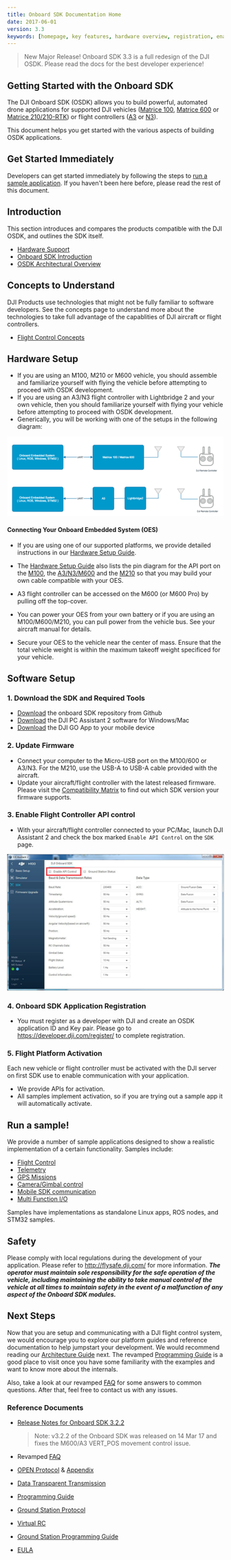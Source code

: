 ```yaml
---
title: Onboard SDK Documentation Home
date: 2017-06-01
version: 3.3
keywords: [homepage, key features, hardware overview, registration, enable flight controller API control, safety]
---
```

> New Major Release! Onboard SDK 3.3 is a full redesign of the DJI OSDK. Please read the docs for the best developer experience!

## Getting Started with the Onboard SDK

The DJI Onboard SDK (OSDK) allows you to build powerful, automated drone applications for supported DJI vehicles (<a href="http://www.dji.com/product/matrice100" target="_blank">Matrice 100</a>, <a href="http://www.dji.com/product/matrice600" target="_blank">Matrice 600</a> or <a href="http://www.dji.com/matrice-200-series" target="_blank">Matrice 210/210-RTK</a>) or flight controllers (<a href="http://www.dji.com/product/a3" target="_blank">A3</a> or <a href="http://www.dji.com/product/n3" target="_blank">N3</a>).

This document helps you get started with the various aspects of building OSDK applications.

## Get Started Immediately

Developers can get started immediately by following the steps to [run a sample application](../quick-start/quick-start.html). If you haven't been here before, please read the rest of this document.

## Introduction

This section introduces and compares the products compatible with the DJI OSDK, and outlines the SDK itself.

- [Hardware Support](../hardware-setup/index.html)
- [Onboard SDK Introduction](onboard-sdk-introduction.html)
- [OSDK Architectural Overview](architecture-guide.html)


## Concepts to Understand

DJI Products use technologies that might not be fully familiar to software developers. See the concepts page to understand more about the technologies to take full advantage of the capablities of DJI aircraft or flight controllers.
- [Flight Control Concepts](things-to-know.html)

## Hardware Setup
- If you are using an M100, M210 or M600 vehicle, you should assemble and familiarize yourself with flying the vehicle before attempting to proceed with OSDK development.
- If you are using an A3/N3 flight controller with Lightbridge 2 and your own vehicle, then you should familiarize yourself with flying your vehicle before attempting to proceed with OSDK development.
- Generically, you will be working with one of the setups in the following diagram:

![Hardware Setup](../images/common/GenericHWSetup.png)


#### Connecting Your Onboard Embedded System (OES)

   - If you are using one of our supported platforms, we provide detailed instructions in our [Hardware Setup Guide](../hardware-setup/index.html).

   - The [Hardware Setup Guide](../hardware-setup/index.html) also lists the pin diagram for the API port on the [M100](../hardware-setup/index.html#M100-UART-Connector), the [A3/N3/M600](../hardware-setup/index.html#A3-UART-Connector) and the [M210](@todo) so that you may build your own cable compatible with your OES.

   - A3 flight controller can be accessed on the M600 (or M600 Pro) by pulling off the top-cover.

   - You can power your OES from your own battery or if you are using an M100/M600/M210, you can pull power from the vehicle bus. See your aircraft manual for details.

   - Secure your OES to the vehicle near the center of mass. Ensure that the total vehicle weight is within the maximum takeoff weight specificed for your vehicle.


## Software Setup

### 1. Download the SDK and Required Tools

- <a href="https://github.com/dji-sdk/Onboard-SDK" target="_blank">Download</a> the onboard SDK repository from Github
- <a href="https://www.dji.com/product/matrice600/info#downloads" target="_blank">Download</a> the DJI PC Assistant 2 software for Windows/Mac
- <a href="http://www.dji.com/product/goapp" target="_blank">Download</a> the DJI GO App to your mobile device

### 2. Update Firmware

- Connect your computer to the Micro-USB port on the M100/600 or A3/N3. For the M210, use the USB-A to USB-A cable provided with the aircraft.
- Update your aircraft/flight controller with the latest released firmware. Please visit the [Compatibility Matrix](../appendix/versioning.html) to find out which SDK version your firmware supports.

### 3. Enable Flight Controller API control

- With your aircraft/flight controller connected to your PC/Mac, launch DJI Assistant 2 and check the box marked `Enable API Control` on the `SDK` page.

![Enable API Control](../images/common/N1UI.png)

### 4. Onboard SDK Application Registration

- You must register as a developer with DJI and create an OSDK application ID and Key pair. Please go to <a href="https://developer.dji.com/register/" target="_blank">https://developer.dji.com/register/</a> to complete registration.

### 5. Flight Platform Activation

Each new vehicle or flight controller must be activated with the DJI server on first SDK use to enable communication with your application.

- We provide APIs for activation.
- All samples implement activation, so if you are trying out a sample app it will automatically activate.


## Run a sample!

We provide a number of sample applications designed to show a realistic implementation of a certain functionality. Samples include:

- [Flight Control](@todo)
- [Telemetry](@todo)
- [GPS Missions](@todo)
- [Camera/Gimbal control](@todo)
- [Mobile SDK communication](@todo)
- [Multi Function I/O](@todo)

Samples have implementations as standalone Linux apps, ROS nodes, and STM32 samples.

## Safety

Please comply with local regulations during the development of your application. Please refer to <a href="http://flysafe.dji.com/" target="_blank">http://flysafe.dji.com/</a> for more information. ***The operator must maintain sole responsibility for the safe operation of the vehicle, including maintaining the ability to take manual control of the vehicle at all times to maintain safety in the event of a malfunction of any aspect of the Onboard SDK modules.***

## Next Steps

Now that you are setup and communicating with a DJI flight control system, we would encourage you to explore our platform guides and reference documentation to help jumpstart your development. We would recommend reading our [Architecture Guide](../introduction/architecture-guide.html) next. The revamped [Programming Guide](../application-development-guides/programming-guide) is a good place to visit once you have some familiarity with the examples and want to know more about the internals.


Also, take a look at our revamped [FAQ](../appendix/FAQ.html) for some answers to common questions. After that, feel free to contact us with any issues.

### Reference Documents

- [Release Notes for Onboard SDK 3.2.2](../appendix/releaseNotes.html)
     >Note: v3.2.2 of the Onboard SDK was released on 14 Mar 17 and fixes the M600/A3 VERT_POS movement control issue.

- Revamped [FAQ](../appendix/FAQ.html)

- [OPEN Protocol](../introduction/index.html) & [Appendix](../appendix/index.html)

- [Data Transparent Transmission](../introduction/data-transparent-transmission.html)

- [Programming Guide](../application-development-guides/programming-guide.html)

- [Ground Station Protocol](../introduction/ground-station-protocol.html)

- [Virtual RC](../introduction/virtual-rc-protocol.html)

- [Ground Station Programming Guide](../application-development-guides/ground-station-programming-guide.html)

- [EULA](http://developer.dji.com/policies/eula/)
